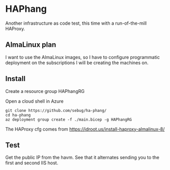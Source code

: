# HAPhang
Another infrastructure as code test, this time with a run-of-the-mill HAProxy.

## AlmaLinux plan
I want to use the AlmaLinux images, so I have to configure programmatic deployment on the subscriptions I will be creating the machines on.

## Install
Create a resource group HAPhangRG

Open a cloud shell in Azure

    git clone https://github.com/sebug/ha-phang/
    cd ha-phang
    az deployment group create -f ./main.bicep -g HAPhangRG

The HAProxy cfg comes from https://idroot.us/install-haproxy-almalinux-8/

## Test
Get the public IP from the havm. See that it alternates sending you to the first and second IIS host.

